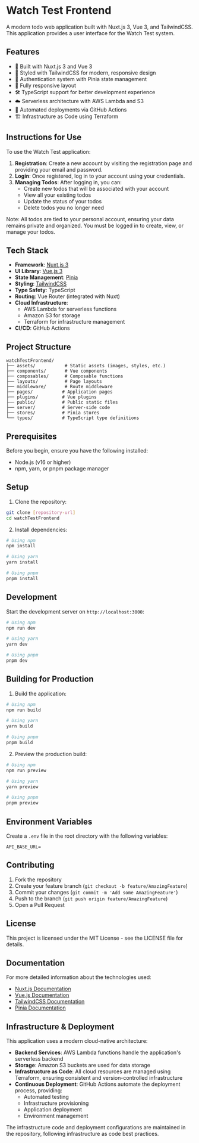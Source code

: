 # Watch Test Frontend

A modern todo web application built with Nuxt.js 3, Vue 3, and TailwindCSS. This application provides a user interface for the Watch Test system.

## Features

- 🚀 Built with Nuxt.js 3 and Vue 3
- 🎨 Styled with TailwindCSS for modern, responsive design
- 🔐 Authentication system with Pinia state management
- 📱 Fully responsive layout
- 🛠 TypeScript support for better development experience
- ☁️ Serverless architecture with AWS Lambda and S3
- 🔄 Automated deployments via GitHub Actions
- 🏗️ Infrastructure as Code using Terraform

## Instructions for Use

To use the Watch Test application:

1. **Registration**: Create a new account by visiting the registration page and providing your email and password.
2. **Login**: Once registered, log in to your account using your credentials.
3. **Managing Todos**: After logging in, you can:
   - Create new todos that will be associated with your account
   - View all your existing todos
   - Update the status of your todos
   - Delete todos you no longer need

Note: All todos are tied to your personal account, ensuring your data remains private and organized. You must be logged in to create, view, or manage your todos.

## Tech Stack

- **Framework**: [Nuxt.js 3](https://nuxt.com/)
- **UI Library**: [Vue.js 3](https://vuejs.org/)
- **State Management**: [Pinia](https://pinia.vuejs.org/)
- **Styling**: [TailwindCSS](https://tailwindcss.com/)
- **Type Safety**: TypeScript
- **Routing**: Vue Router (integrated with Nuxt)
- **Cloud Infrastructure**: 
  - AWS Lambda for serverless functions
  - Amazon S3 for storage
  - Terraform for infrastructure management
- **CI/CD**: GitHub Actions

## Project Structure

```
watchTestFrontend/
├── assets/           # Static assets (images, styles, etc.)
├── components/       # Vue components
├── composables/      # Composable functions
├── layouts/          # Page layouts
├── middleware/       # Route middleware
├── pages/           # Application pages
├── plugins/         # Vue plugins
├── public/          # Public static files
├── server/          # Server-side code
├── stores/          # Pinia stores
└── types/           # TypeScript type definitions
```

## Prerequisites

Before you begin, ensure you have the following installed:
- Node.js (v16 or higher)
- npm, yarn, or pnpm package manager

## Setup

1. Clone the repository:
```bash
git clone [repository-url]
cd watchTestFrontend
```

2. Install dependencies:

```bash
# Using npm
npm install

# Using yarn
yarn install

# Using pnpm
pnpm install
```

## Development

Start the development server on `http://localhost:3000`:

```bash
# Using npm
npm run dev

# Using yarn
yarn dev

# Using pnpm
pnpm dev
```

## Building for Production

1. Build the application:

```bash
# Using npm
npm run build

# Using yarn
yarn build

# Using pnpm
pnpm build
```

2. Preview the production build:

```bash
# Using npm
npm run preview

# Using yarn
yarn preview

# Using pnpm
pnpm preview
```

## Environment Variables

Create a `.env` file in the root directory with the following variables:
```env
API_BASE_URL=
```

## Contributing

1. Fork the repository
2. Create your feature branch (`git checkout -b feature/AmazingFeature`)
3. Commit your changes (`git commit -m 'Add some AmazingFeature'`)
4. Push to the branch (`git push origin feature/AmazingFeature`)
5. Open a Pull Request

## License

This project is licensed under the MIT License - see the LICENSE file for details.

## Documentation

For more detailed information about the technologies used:

- [Nuxt.js Documentation](https://nuxt.com/docs)
- [Vue.js Documentation](https://vuejs.org/guide/introduction.html)
- [TailwindCSS Documentation](https://tailwindcss.com/docs)
- [Pinia Documentation](https://pinia.vuejs.org/)

## Infrastructure & Deployment

This application uses a modern cloud-native architecture:

- **Backend Services**: AWS Lambda functions handle the application's serverless backend
- **Storage**: Amazon S3 buckets are used for data storage
- **Infrastructure as Code**: All cloud resources are managed using Terraform, ensuring consistent and version-controlled infrastructure
- **Continuous Deployment**: GitHub Actions automate the deployment process, providing:
  - Automated testing
  - Infrastructure provisioning
  - Application deployment
  - Environment management

The infrastructure code and deployment configurations are maintained in the repository, following infrastructure as code best practices.
